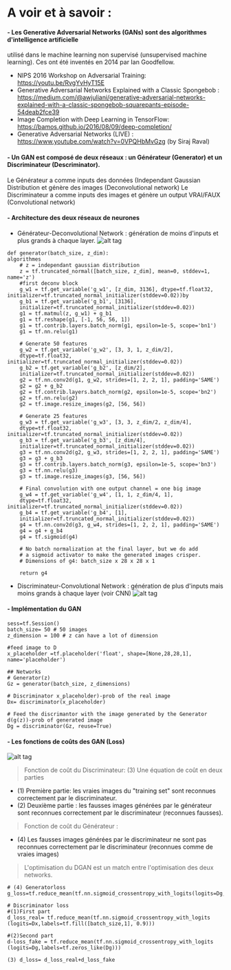 # A voir et à savoir :

#### - Les Generative Adversarial Networks (GANs) sont des algorithmes d'intelligence artificielle 
utilisé dans le machine learning non supervisé (unsupervised machine learning). Ces  ont été inventés en 2014 par Ian Goodfellow. 
* NIPS 2016 Workshop on Adversarial Training:  https://youtu.be/RvgYvHyT15E
* Generative Adversarial Networks Explained with a Classic Spongebob : https://medium.com/@awjuliani/generative-adversarial-networks-explained-with-a-classic-spongebob-squarepants-episode-54deab2fce39
* Image Completion with Deep Learning in TensorFlow: https://bamos.github.io/2016/08/09/deep-completion/
* Generative Adversarial Networks (LIVE) : https://www.youtube.com/watch?v=0VPQHbMvGzg (by Siraj Raval)

#### - Un GAN est composé de deux réseaux : un Générateur (Generator) et un Discriminateur (Descriminator). 
Le Générateur a comme inputs des données (Independant Gaussian Distribution et génère des images (Deconvolutional network)
Le Discriminateur a comme inputs des images et génère un output VRAI/FAUX (Convolutional network)


#### - Architecture des deux réseaux de neurones 
* Générateur-Deconvolutional Network : génération de moins d'inputs et plus grands à chaque layer. 
![alt tag](https://cdn-images-1.medium.com/max/1600/1*WIhhgBzDQJFcj7CqPvzPdQ.png)

```
def generator(batch_size, z_dim):
algorithmes
	# z = independant gaussian distribution 
    z = tf.truncated_normal([batch_size, z_dim], mean=0, stddev=1, name='z')
    #first deconv block
    g_w1 = tf.get_variable('g_w1', [z_dim, 3136], dtype=tf.float32, initializer=tf.truncated_normal_initializer(stddev=0.02))by 
    g_b1 = tf.get_variable('g_b1', [3136], 
    initializer=tf.truncated_normal_initializer(stddev=0.02))
    g1 = tf.matmul(z, g_w1) + g_b1
    g1 = tf.reshape(g1, [-1, 56, 56, 1])
    g1 = tf.contrib.layers.batch_norm(g1, epsilon=1e-5, scope='bn1')
    g1 = tf.nn.relu(g1)

    # Generate 50 features
    g_w2 = tf.get_variable('g_w2', [3, 3, 1, z_dim/2], 
    dtype=tf.float32, initializer=tf.truncated_normal_initializer(stddev=0.02))
    g_b2 = tf.get_variable('g_b2', [z_dim/2], 
    initializer=tf.truncated_normal_initializer(stddev=0.02))
    g2 = tf.nn.conv2d(g1, g_w2, strides=[1, 2, 2, 1], padding='SAME')
    g2 = g2 + g_b2
    g2 = tf.contrib.layers.batch_norm(g2, epsilon=1e-5, scope='bn2')
    g2 = tf.nn.relu(g2)
    g2 = tf.image.resize_images(g2, [56, 56])

    # Generate 25 features
    g_w3 = tf.get_variable('g_w3', [3, 3, z_dim/2, z_dim/4], 
    dtype=tf.float32, initializer=tf.truncated_normal_initializer(stddev=0.02))
    g_b3 = tf.get_variable('g_b3', [z_dim/4], 
    initializer=tf.truncated_normal_initializer(stddev=0.02))
    g3 = tf.nn.conv2d(g2, g_w3, strides=[1, 2, 2, 1], padding='SAME')
    g3 = g3 + g_b3
    g3 = tf.contrib.layers.batch_norm(g3, epsilon=1e-5, scope='bn3')
    g3 = tf.nn.relu(g3)
    g3 = tf.image.resize_images(g3, [56, 56])

    # Final convolution with one output channel = one big image 
    g_w4 = tf.get_variable('g_w4', [1, 1, z_dim/4, 1], 
    dtype=tf.float32, initializer=tf.truncated_normal_initializer(stddev=0.02))
    g_b4 = tf.get_variable('g_b4', [1], 
    initializer=tf.truncated_normal_initializer(stddev=0.02))
    g4 = tf.nn.conv2d(g3, g_w4, strides=[1, 2, 2, 1], padding='SAME')
    g4 = g4 + g_b4
    g4 = tf.sigmoid(g4)

    # No batch normalization at the final layer, but we do add
    # a sigmoid activator to make the generated images crisper.
    # Dimensions of g4: batch_size x 28 x 28 x 1

    return g4

```
* Discriminateur-Convolutional Network : génération de plus d'inputs mais moins grands à chaque layer (voir CNN) 
![alt tag](https://i.stack.imgur.com/keDyv.png)


#### - Implémentation du GAN 

```
sess=tf.Session()
batch_size= 50 # 50 images 
z_dimension = 100 # z can have a lot of dimension

#feed image to D 
x_placeholder =tf.placeholder('float', shape=[None,28,28,1], name='placeholder')

## Networks 
# Generator(z)
Gz = generator(batch_size, z_dimensions)

# Discriminator x_placeholder)-prob of the real image 
Dx= discriminator(x_placeholder)

# Feed the discrimantor with the image generated by the Generator d(g(z))-prob of generated image 
Dg = discriminator(Gz, reuse=True)

```

#### - Les fonctions de coûts des GAN (Loss) 
![alt tag](https://i.stack.imgur.com/zC5YW.png)
> Fonction de coût du Discriminateur: 
(3) Une équation de coût en deux parties
- (1) Première partie: les vraies images du "training set" sont reconnues correctement par le discriminateur. 
- (2) Deuxième partie : les fausses images générées par le générateur sont reconnues correctement par le discriminateur (reconnues fausses). 

> Fonction de coût du Générateur : 
- (4) Les fausses images générées par le discriminateur ne sont pas reconnues correctement par le discriminateur (reconnues comme de vraies images) 

> L'optimisation du DGAN est un match entre l'optimisation des deux networks. 

```
# (4) Generatorloss 
g_loss=tf.reduce_mean(tf.nn.sigmoid_crossentropy_with_logits(logits=Dg,labels=tf.one_like(Dg)))

# Discriminator loss 
#(1)First part 
d_loss_real= tf.reduce_mean(tf.nn.sigmoid_crossentropy_with_logits
(logits=Dx,labels=tf.fill([batch_size,1], 0.9)))

#(2)Second part 
d-loss_fake = tf.reduce_mean(tf.nn.sigmoid_crossentropy_with_logits
(logits=Dg,labels=tf.zeros_like(Dg)))

(3) d_loss= d_loss_real+d_loss_fake

```








